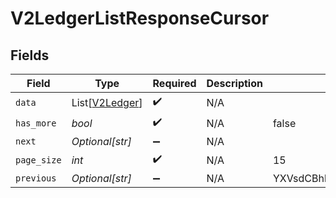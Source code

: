 # V2LedgerListResponseCursor


## Fields

| Field                                             | Type                                              | Required                                          | Description                                       | Example                                           |
| ------------------------------------------------- | ------------------------------------------------- | ------------------------------------------------- | ------------------------------------------------- | ------------------------------------------------- |
| `data`                                            | List[[V2Ledger](../../models/shared/v2ledger.md)] | :heavy_check_mark:                                | N/A                                               |                                                   |
| `has_more`                                        | *bool*                                            | :heavy_check_mark:                                | N/A                                               | false                                             |
| `next`                                            | *Optional[str]*                                   | :heavy_minus_sign:                                | N/A                                               |                                                   |
| `page_size`                                       | *int*                                             | :heavy_check_mark:                                | N/A                                               | 15                                                |
| `previous`                                        | *Optional[str]*                                   | :heavy_minus_sign:                                | N/A                                               | YXVsdCBhbmQgYSBtYXhpbXVtIG1heF9yZXN1bHRzLol=      |